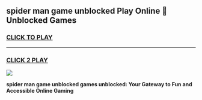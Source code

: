 
## spider man game unblocked Play Online 👋 Unblocked Games
<h3>
<a href="https://premium.freeplayer.one?title=spider_man_game_unblocked&ref=19F">CLICK TO PLAY</a></h3>
<hr>

<h3>
<a href="https://premium.freeplayer.one?title=spider_man_game_unblocked&ref=19F">CLICK 2 PLAY</a>
  
</h3>

<a href="https://premium.freeplayer.one?title=spider_man_game_unblocked&ref=19F"><img src="https://clearcache.store/games.png"></a>


**spider man game unblocked games unblocked: Your Gateway to Fun and Accessible Online Gaming**
